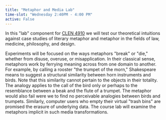 ```yaml
---
title: "Metaphor and Media Lab"
time-slot: "Wednesday 2:40PM - 4:00 PM"
active: False
---
```


In this "lab" component for [CLEN 4910](https://github.com/denten-courses/metaphor-media/blob/master/README.md) we will test our theoretical intuitions against case studies of literary metaphor and metaphor in the fields of law, medicine, philosophy, and design.

Experiments will be focused on the ways metaphors "break" or "die," whether from disuse, overuse, or misapplication. In their classical sense, metaphors work by ferrying meaning across from one domain to another. For example, by calling a rooster "the trumpet of the morn," Shakespeare means to suggest a structural similarity between horn instruments and birds. Note that this similarity cannot pertain to the objects in their totality. The analogy applies to the call of the bird only or perhaps to the resemblance between a beak and the flute of a trumpet. The metaphor would also fail were we to find no perceivable analogies between birds and trumpets. Similarly, computer users who empty their virtual "trash bins" are promised the erasure of underlying data. The course lab will examine the metaphors implicit in such media transformations.
